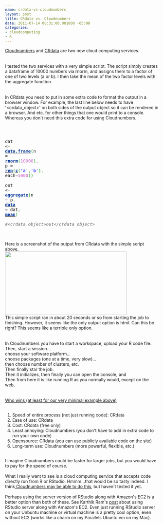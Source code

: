 ```yaml
--- 
name: crdata-vs-cloudnumbers
layout: post
title: CRdata vs. Cloudnumbers
date: 2011-07-14 08:31:00.001000 -05:00
categories: 
- cloudcomputing
- R
---
```

<a href="http://www.cloudnumbers.com/">Cloudnumbers</a> and <a href="http://crdata.org/">CRdata</a> are two new cloud computing services.<br /><br /><br />I tested the two services with a very simple script. The script simply creates a dataframe of 10000 numbers via rnorm, and assigns them to a factor of one of two levels (a or b). I then take the mean of the two factor levels with the aggregate function.<br /><br /><br />In CRdata you need to put in some extra code to format the output in a browser window. For example, the last line below needs to have '&lt;crdata_object&gt;' on both sides of the output object so it can be rendered in a browser. And etc. for other things that one would print to a console. Whereas you don't need this extra code for using Cloudnumbers.<br /><br /><div style="overflow: auto;"><div class="geshifilter"><pre class="r geshifilter-R" style="font-family: monospace;">&nbsp;<br />dat &lt;- <a href="http://inside-r.org/r-doc/base/data.frame"><span style="color: #003399; font-weight: bold;">data.frame</span></a><span style="color: #009900;">(</span>n = <a href="http://inside-r.org/r-doc/stats/rnorm"><span style="color: #003399; font-weight: bold;">rnorm</span></a><span style="color: #009900;">(</span><span style="color: #cc66cc;">10000</span><span style="color: #009900;">)</span><span style="color: #339933;">,</span> p = <a href="http://inside-r.org/r-doc/base/rep"><span style="color: #003399; font-weight: bold;">rep</span></a><span style="color: #009900;">(</span><a href="http://inside-r.org/r-doc/base/c"><span style="color: #003399; font-weight: bold;">c</span></a><span style="color: #009900;">(</span><span style="color: blue;">'a'</span><span style="color: #339933;">,</span><span style="color: blue;">'b'</span><span style="color: #009900;">)</span><span style="color: #339933;">,</span> each=<span style="color: #cc66cc;">5000</span><span style="color: #009900;">)</span><span style="color: #009900;">)</span><br />&nbsp;<br />out &lt;- <a href="http://inside-r.org/r-doc/stats/aggregate"><span style="color: #003399; font-weight: bold;">aggregate</span></a><span style="color: #009900;">(</span>n ~ p<span style="color: #339933;">,</span> <a href="http://inside-r.org/r-doc/utils/data"><span style="color: #003399; font-weight: bold;">data</span></a> = dat<span style="color: #339933;">,</span> <a href="http://inside-r.org/r-doc/base/mean"><span style="color: #003399; font-weight: bold;">mean</span></a><span style="color: #009900;">)</span><br />&nbsp;<br /><span style="color: #666666; font-style: italic;">#&lt;crdata_object&gt;out&lt;/crdata_object&gt;</span></pre></div></div><br /><br />Here is a screenshot of the output from CRdata with the simple script above.<br /><img height="208" src="http://f.cl.ly/items/1D090q2N0Y3a410W262V/Screen%20shot%202011-07-14%20at%208.04.33%20AM.png" width="400" /><br />This simple script ran in about 20 seconds or so from starting the job to finishing. However, it seems like the only output option is html. Can this be right? This seems like a terrible only option.<br /><br /><br />In Cloudnumbers you have to start a workspace, upload your R code file.<br />Then, start a session...<br />choose your software platform...<br />choose packages (one at a time, very slow)...<br />then choose number of clusters, etc.<br />Then finally star the job.<br />Then it initializes, then finally you can open the console, and<br />Then from here it is like running R as you normally would, except on the web.<br /><br /><br /><u>Who wins (at least for our very minimal example above)</u><br /><br /><ol><li>Speed of entire process (not just running code): CRdata</li><li>Ease of use: CRdata</li><li>Cost: CRdata (free only)</li><li>Least annoying: Cloudnumbers (you don't have to add in extra code to run your own code)</li><li>Opensource: CRdata (you can use publicly available code on the site)</li><li>Long-term use: Cloudnumbers (more powerful, flexible, etc.)</li></ol><div><br /></div><div>I imagine Cloudnumbers could be faster for larger jobs, but you would have to pay for the speed of course.&nbsp;</div><div><br /></div><div>What I really want to see is a cloud computing service that accepts code directly run from R or RStudio. Hmmm...that would be so tasty indeed. I think<a href="http://cloudnumbers.zendesk.com/entries/20199198-using-an-external-terminal-ssh-console"> Cloudnumbers may be able to do this</a>, but haven't tested it yet.&nbsp;&nbsp;</div><div><br /></div><div>Perhaps using the server version of RStudio along with Amazon's EC2 is a better option than both of these. See Karthik Ram's <a href="http://inundata.org/2011/03/30/r-ec2-rstudio-server/">post</a> about using RStudio server along with Amazon's EC2. Even just running RStudio server on your Unbuntu machine or virtual machine is a pretty cool option, even without EC2 (works like a charm on my Parallels Ubuntu vm on my Mac).&nbsp;</div>
